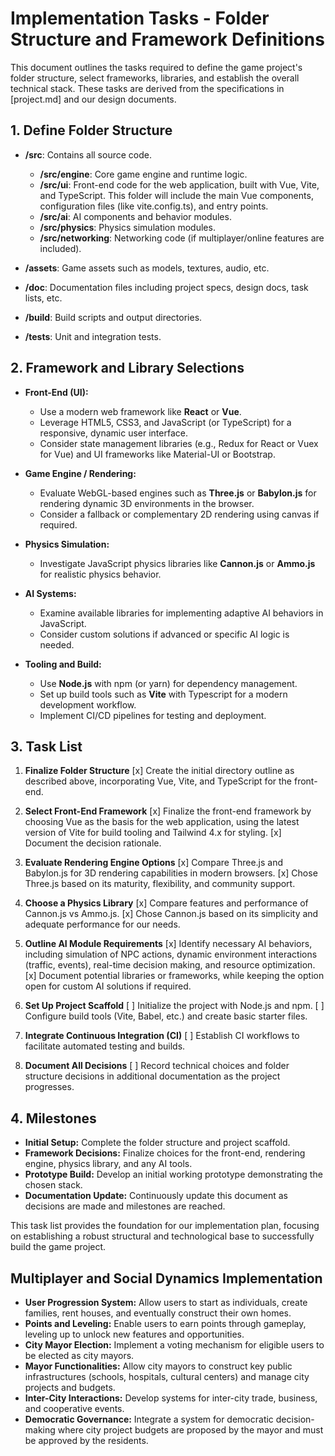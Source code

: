 # Implementation Tasks - Folder Structure and Framework Definitions

This document outlines the tasks required to define the game project's folder structure, select frameworks, libraries, and establish the overall technical stack. These tasks are derived from the specifications in [project.md] and our design documents.

## 1. Define Folder Structure

- **/src**: Contains all source code.
  - **/src/engine**: Core game engine and runtime logic.
  - **/src/ui**: Front-end code for the web application, built with Vue, Vite, and TypeScript. This folder will include the main Vue components, configuration files (like vite.config.ts), and entry points.
  - **/src/ai**: AI components and behavior modules.
  - **/src/physics**: Physics simulation modules.
  - **/src/networking**: Networking code (if multiplayer/online features are included).

- **/assets**: Game assets such as models, textures, audio, etc.

- **/doc**: Documentation files including project specs, design docs, task lists, etc.

- **/build**: Build scripts and output directories.

- **/tests**: Unit and integration tests.

## 2. Framework and Library Selections

- **Front-End (UI):**
  - Use a modern web framework like **React** or **Vue**.
  - Leverage HTML5, CSS3, and JavaScript (or TypeScript) for a responsive, dynamic user interface.
  - Consider state management libraries (e.g., Redux for React or Vuex for Vue) and UI frameworks like Material-UI or Bootstrap.

- **Game Engine / Rendering:**
  - Evaluate WebGL-based engines such as **Three.js** or **Babylon.js** for rendering dynamic 3D environments in the browser.
  - Consider a fallback or complementary 2D rendering using canvas if required.

- **Physics Simulation:**
  - Investigate JavaScript physics libraries like **Cannon.js** or **Ammo.js** for realistic physics behavior.

- **AI Systems:**
  - Examine available libraries for implementing adaptive AI behaviors in JavaScript.
  - Consider custom solutions if advanced or specific AI logic is needed.

- **Tooling and Build:**
  - Use **Node.js** with npm (or yarn) for dependency management.
  - Set up build tools such as **Vite** with Typescript for a modern development workflow.
  - Implement CI/CD pipelines for testing and deployment.

## 3. Task List

1. **Finalize Folder Structure**
   [x] Create the initial directory outline as described above, incorporating Vue, Vite, and TypeScript for the front-end.

2. **Select Front-End Framework**
   [x] Finalize the front-end framework by choosing Vue as the basis for the web application, using the latest version of Vite for build tooling and Tailwind 4.x for styling.
   [x] Document the decision rationale.

3. **Evaluate Rendering Engine Options**
   [x] Compare Three.js and Babylon.js for 3D rendering capabilities in modern browsers.
   [x] Chose Three.js based on its maturity, flexibility, and community support.

4. **Choose a Physics Library**
   [x] Compare features and performance of Cannon.js vs Ammo.js.
   [x] Chose Cannon.js based on its simplicity and adequate performance for our needs.

5. **Outline AI Module Requirements**
   [x] Identify necessary AI behaviors, including simulation of NPC actions, dynamic environment interactions (traffic, events), real-time decision making, and resource optimization.
   [x] Document potential libraries or frameworks, while keeping the option open for custom AI solutions if required.

6. **Set Up Project Scaffold**
   [ ] Initialize the project with Node.js and npm.
   [ ] Configure build tools (Vite, Babel, etc.) and create basic starter files.

7. **Integrate Continuous Integration (CI)**
   [ ] Establish CI workflows to facilitate automated testing and builds.

8. **Document All Decisions**
   [ ] Record technical choices and folder structure decisions in additional documentation as the project progresses.

## 4. Milestones

- **Initial Setup:** Complete the folder structure and project scaffold.
- **Framework Decisions:** Finalize choices for the front-end, rendering engine, physics library, and any AI tools.
- **Prototype Build:** Develop an initial working prototype demonstrating the chosen stack.
- **Documentation Update:** Continuously update this document as decisions are made and milestones are reached.

This task list provides the foundation for our implementation plan, focusing on establishing a robust structural and technological base to successfully build the game project.

## Multiplayer and Social Dynamics Implementation

- **User Progression System:** Allow users to start as individuals, create families, rent houses, and eventually construct their own homes.
- **Points and Leveling:** Enable users to earn points through gameplay, leveling up to unlock new features and opportunities.
- **City Mayor Election:** Implement a voting mechanism for eligible users to be elected as city mayors.
- **Mayor Functionalities:** Allow city mayors to construct key public infrastructures (schools, hospitals, cultural centers) and manage city projects and budgets.
- **Inter-City Interactions:** Develop systems for inter-city trade, business, and cooperative events.
- **Democratic Governance:** Integrate a system for democratic decision-making where city project budgets are proposed by the mayor and must be approved by the residents.

